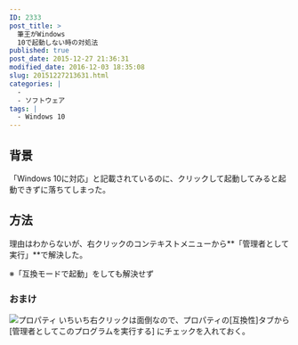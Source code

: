 ```yaml
---
ID: 2333
post_title: >
  筆王がWindows
  10で起動しない時の対処法
published: true
post_date: 2015-12-27 21:36:31
modified_date: 2016-12-03 18:35:08
slug: 20151227213631.html
categories: |
  -
  - ソフトウェア
tags: |
  - Windows 10
---
```

<!--more-->
## 背景
「Windows 10に対応」と記載されているのに、クリックして起動してみると起動できずに落ちてしまった。

## 方法
理由はわからないが、右クリックのコンテキストメニューから**「管理者として実行」**で解決した。

※「互換モードで起動」をしても解決せず

### おまけ

![プロパティ](https://i.imgur.com/1OB8Yzu.png)
いちいち右クリックは面倒なので、プロパティの[互換性]タブから[管理者としてこのプログラムを実行する] にチェックを入れておく。